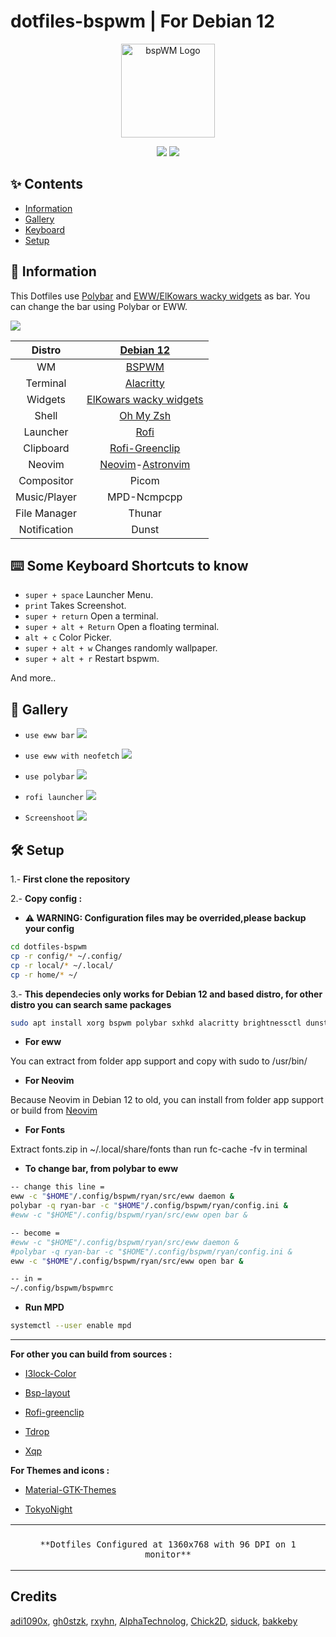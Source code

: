 # dotfiles-bspwm | For Debian 12

<div align=center>

<a href="https://github.com/baskerville/bspwm"><img alt="bspWM Logo" height="150" src="https://i.imgur.com/gWtor5d.png"></a>

<div align="center">
    <img src ="https://img.shields.io/badge/BSP-WM-blue?style=for-the-badge&logo=bspwm&logoColor=green&color="/>
    <img src ="https://img.shields.io/badge/Debian-12-green?style=for-the-badge&logo=Debian&logoColor=red&color=blue"/>
</div>

</div>

## ✨ Contents ##

- [Information](#📃-information)
- [Gallery](#🌿-gallery)
- [Keyboard](#⌨️-some-keyboard-shortcuts-to-know)
- [Setup](#🛠️-setup)

<a name="information"></a>

## 📃 Information ##

This Dotfiles use [Polybar](https://github.com/polybar/polybar) and [EWW/ElKowars wacky widgets](https://github.com/elkowar/eww) as bar. You can change the bar using Polybar or EWW.

![](./ss/neofetch.png)

|    Distro    |                        [Debian 12](https://debian.org/)                        |
| :----------: | :----------------------------------------------------------------------------: |
|      WM      |                 [BSPWM](https://github.com/baskerville/bspwm)                  |
|   Terminal   |              [Alacritty](https://github.com/alacritty/alacritty)               |
|   Widgets    |            [ElKowars wacky widgets](https://github.com/elkowar/eww)            |
|    Shell     |                [Oh My Zsh](https://github.com/ohmyzsh/ohmyzsh)                 |
|   Launcher   |                   [Rofi](https://github.com/davatorium/rofi)                   |
|  Clipboard   |              [Rofi-Greenclip](https://github.com/erebe/greenclip)              |
|    Neovim    | [Neovim](https://github.com/neovim/neovim)-[Astronvim](https://astronvim.com/) |
|  Compositor  |                                     Picom                                      |
| Music/Player |                                  MPD-Ncmpcpp                                   |
| File Manager |                                     Thunar                                     |
| Notification |                                     Dunst                                      |


<a name="keyboard"></a>
## ⌨️ Some Keyboard Shortcuts to know ##

- <code>super + space</code> Launcher Menu.
- <code>print</code> Takes Screenshot.
- <code>super + return</code> Open a terminal.
- <code>super + alt + Return</code> Open a floating terminal.
- <code>alt + c</code> Color Picker.
- <code>super + alt + w</code> Changes randomly wallpaper.
- <code>super + alt + r</code> Restart bspwm.

And more..

<a name="gallery"></a>

## 🌿 Gallery ##

- <code>use eww bar</code>
![](./ss/eww_bar2.png)

- <code>use eww with neofetch</code>
![](./ss/eww_bar.png)

- <code>use polybar</code>
![](./ss/polybar_bar.png)

- <code>rofi launcher</code>
![](./ss/launcher.png)

- <code>Screenshoot</code>
![](./ss/ss.png)

<a name="setup"></a>

## 🛠️ Setup  ##

1.- **First clone the repository**

2.- **Copy config :**

- **⚠️ WARNING: Configuration files may be overrided,please backup your config**

```sh
cd dotfiles-bspwm
cp -r config/* ~/.config/
cp -r local/* ~/.local/
cp -r home/* ~/
```

3.- **This dependecies only works for Debian 12 and based distro, for other distro you can search same packages**

```sh
sudo apt install xorg bspwm polybar sxhkd alacritty brightnessctl dunst rofi jq policykit-1-gnome git playerctl mpd ncmpcpp geany ranger mpc picom xdotool feh ueberzug maim pamixer libwebp-dev xdg-user-dirs nala webp-pixbuf-loader zsh zsh-autosuggestions zsh-syntax-highlighting thunar thunar-volman thunar-archive-plugin gvfs gvfs-backends engrampa tint2 dmenu xdo jgmenu redshift xautolock fzf ytfzf yt-dlp gawk tumbler gpick neofetch xdg-utils python-is-python3 python3-gi gir1.2-nm-1.0 duf libglib2.0-bin btop ncdu bat exa wmctrl acpid xclip scrot acpi playerctl redshift mpdris2 libplayerctl-dev gir1.2-playerctl-2.0 mpv lxapperience bc
```

- **For eww**

You can extract from folder app support and copy with sudo to /usr/bin/

- **For Neovim**

Because Neovim in Debian 12 to old, you can install from folder app support or build from [Neovim](https://github.com/neovim/neovim)

- **For Fonts**

Extract fonts.zip in ~/.local/share/fonts than run fc-cache -fv in terminal

- **To change bar, from polybar to eww**

```sh
-- change this line =
eww -c "$HOME"/.config/bspwm/ryan/src/eww daemon &
polybar -q ryan-bar -c "$HOME"/.config/bspwm/ryan/config.ini &
#eww -c "$HOME"/.config/bspwm/ryan/src/eww open bar &

-- become =
#eww -c "$HOME"/.config/bspwm/ryan/src/eww daemon &
#polybar -q ryan-bar -c "$HOME"/.config/bspwm/ryan/config.ini &
eww -c "$HOME"/.config/bspwm/ryan/src/eww open bar &

-- in =
~/.config/bspwm/bspwmrc
```

- **Run MPD**

```sh
systemctl --user enable mpd
```

***
**For other you can build from sources :**

- [I3lock-Color](https://github.com/Raymo111/i3lock-color)

- [Bsp-layout](https://github.com/phenax/bsp-layout)

- [Rofi-greenclip](https://github.com/erebe/greenclip)

- [Tdrop](https://github.com/noctuid/tdrop)

- [Xqp](https://github.com/baskerville/xqp)

**For Themes and icons :**

- [Material-GTK-Themes](https://github.com/Fausto-Korpsvart/Material-GTK-Themes)

- [TokyoNight](https://github.com/ljmill/tokyo-night-icons)

<table align="center">
   <tr>
      <th align="center">
      </th>
   </tr>
   <tr>
      <td align="center">

    **Dotfiles Configured at 1360x768 with 96 DPI on 1 monitor**

   </tr>
   </table>

## Credits

[adi1090x](https://github.com/adi1090x/widgets), [gh0stzk](https://github.com/gh0stzk/dotfiles), [rxyhn](https://github.com/rxyhn/bspdots), [AlphaTechnolog](https://github.com/AlphaTechnolog), [Chick2D](https://github.com/Chick2D/neofetch-themes), [siduck](https://github.com/siduck/st), [bakkeby](https://github.com/bakkeby/dmenu-flexipatch)
